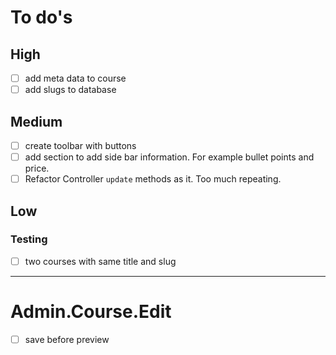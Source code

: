 # To do's

## High

-   [ ] add meta data to course
-   [ ] add slugs to database

## Medium

-   [ ] create toolbar with buttons
-   [ ] add section to add side bar information. For example bullet points and price.
-   [ ] Refactor Controller `update` methods as it. Too much repeating.

## Low

### Testing

-   [ ] two courses with same title and slug

---

# Admin.Course.Edit

-   [ ] save before preview
